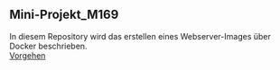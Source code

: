 ## Mini-Projekt_M169
In diesem Repository wird das erstellen eines Webserver-Images über Docker beschrieben.  
[Vorgehen](Code.md)
